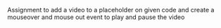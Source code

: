 Assignment to add a video to a placeholder on given code and create a mouseover and mouse out event to play and pause the video
